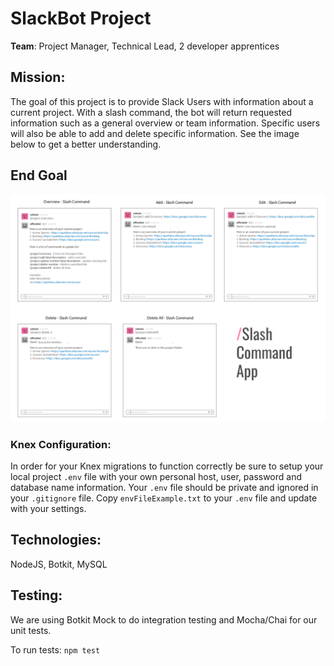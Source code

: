 # SlackBot Project

**Team**: Project Manager, Technical Lead, 2 developer apprentices

## Mission:

The goal of this project is to provide Slack Users with information about a current
project. With a slash command, the bot will return requested information such as a
general overview or team information. Specific users will also be able to add and
delete specific information. See the image below to get a better understanding.

## End Goal
![Project Bot End Result](Images/slash.png)



### Knex Configuration:
In order for your Knex migrations to function correctly be sure to setup your
local project `.env` file with your own personal host, user, password and database name
information. Your `.env` file should be private and ignored in your `.gitignore` file.
Copy `envFileExample.txt` to your `.env` file and update with your settings.

## Technologies:
NodeJS, Botkit, MySQL


## Testing:

We are using Botkit Mock to do integration testing and Mocha/Chai for our unit tests.

To run tests: `npm test`
